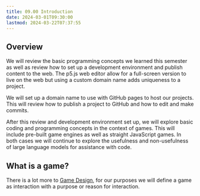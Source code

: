 ```yaml
---
title: 09.00 Introduction
date: 2024-03-01T09:30:00
lastmod: 2024-03-22T07:37:55
---
```


## Overview

We will review the basic programming concepts we learned this semester as well as review how to set up a development environment and publish content to the web. The p5.js web editor allow for a full-screen version to live on the web but using a custom domain name adds uniqueness to a project.

We will set up a domain name to use with GitHub pages to host our projects. This will review how to publish a project to GitHub and how to edit and make commits.

After this review and development environment set up, we will explore basic coding and programming concepts in the context of games. This will include pre-built game engines as well as straight JavaScript games. In both cases we will continue to explore the usefulness and non-usefulness of large language models for assistance with code.

## What is a game?

There is a lot more to [Game Design](https://en.wikipedia.org/wiki/Game_design), for our purposes we will define a game as interaction with a purpose or reason for interaction.
